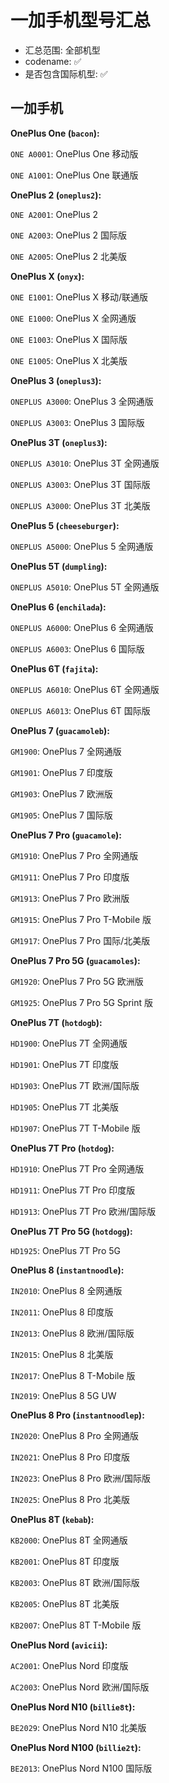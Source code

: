 # 一加手机型号汇总

- 汇总范围: 全部机型
- codename: ✅
- 是否包含国际机型: ✅

## 一加手机

**OnePlus One (`bacon`):**

`ONE A0001`: OnePlus One 移动版

`ONE A1001`: OnePlus One 联通版

**OnePlus 2 (`oneplus2`):**

`ONE A2001`: OnePlus 2

`ONE A2003`: OnePlus 2 国际版

`ONE A2005`: OnePlus 2 北美版

**OnePlus X (`onyx`):**

`ONE E1001`: OnePlus X 移动/联通版

`ONE E1000`: OnePlus X 全网通版

`ONE E1003`: OnePlus X 国际版

`ONE E1005`: OnePlus X 北美版

**OnePlus 3 (`oneplus3`):**

`ONEPLUS A3000`: OnePlus 3 全网通版

`ONEPLUS A3003`: OnePlus 3 国际版

**OnePlus 3T (`oneplus3`):**

`ONEPLUS A3010`: OnePlus 3T 全网通版

`ONEPLUS A3003`: OnePlus 3T 国际版

`ONEPLUS A3000`: OnePlus 3T 北美版

**OnePlus 5 (`cheeseburger`):**

`ONEPLUS A5000`: OnePlus 5 全网通版

**OnePlus 5T (`dumpling`):**

`ONEPLUS A5010`: OnePlus 5T 全网通版

**OnePlus 6 (`enchilada`):**

`ONEPLUS A6000`: OnePlus 6 全网通版

`ONEPLUS A6003`: OnePlus 6 国际版

**OnePlus 6T (`fajita`):**

`ONEPLUS A6010`: OnePlus 6T 全网通版

`ONEPLUS A6013`: OnePlus 6T 国际版

**OnePlus 7 (`guacamoleb`):**

`GM1900`: OnePlus 7 全网通版

`GM1901`: OnePlus 7 印度版

`GM1903`: OnePlus 7 欧洲版 

`GM1905`: OnePlus 7 国际版

**OnePlus 7 Pro (`guacamole`):**

`GM1910`: OnePlus 7 Pro 全网通版

`GM1911`: OnePlus 7 Pro 印度版

`GM1913`: OnePlus 7 Pro 欧洲版
 
`GM1915`: OnePlus 7 Pro T-Mobile 版

`GM1917`: OnePlus 7 Pro 国际/北美版

**OnePlus 7 Pro 5G (`guacamoles`):**

`GM1920`: OnePlus 7 Pro 5G 欧洲版

`GM1925`: OnePlus 7 Pro 5G Sprint 版

**OnePlus 7T (`hotdogb`):**

`HD1900`: OnePlus 7T 全网通版

`HD1901`: OnePlus 7T 印度版

`HD1903`: OnePlus 7T 欧洲/国际版

`HD1905`: OnePlus 7T 北美版

`HD1907`: OnePlus 7T T-Mobile 版

**OnePlus 7T Pro (`hotdog`):**

`HD1910`: OnePlus 7T Pro 全网通版

`HD1911`: OnePlus 7T Pro 印度版

`HD1913`: OnePlus 7T Pro 欧洲/国际版

**OnePlus 7T Pro 5G (`hotdogg`):**

`HD1925`: OnePlus 7T Pro 5G

**OnePlus 8 (`instantnoodle`):**

`IN2010`: OnePlus 8 全网通版

`IN2011`: OnePlus 8 印度版

`IN2013`: OnePlus 8 欧洲/国际版

`IN2015`: OnePlus 8 北美版

`IN2017`: OnePlus 8 T-Mobile 版

`IN2019`: OnePlus 8 5G UW

**OnePlus 8 Pro (`instantnoodlep`):**

`IN2020`: OnePlus 8 Pro 全网通版

`IN2021`: OnePlus 8 Pro 印度版

`IN2023`: OnePlus 8 Pro 欧洲/国际版

`IN2025`: OnePlus 8 Pro 北美版

**OnePlus 8T (`kebab`):**

`KB2000`: OnePlus 8T 全网通版

`KB2001`: OnePlus 8T 印度版

`KB2003`: OnePlus 8T 欧洲/国际版

`KB2005`: OnePlus 8T 北美版

`KB2007`: OnePlus 8T T-Mobile 版

**OnePlus Nord (`avicii`):**

`AC2001`: OnePlus Nord 印度版

`AC2003`: OnePlus Nord 欧洲/国际版

**OnePlus Nord N10 (`billie8t`):**

`BE2029`: OnePlus Nord N10 北美版

**OnePlus Nord N100 (`billie2t`):**

`BE2013`: OnePlus Nord N100 国际版
